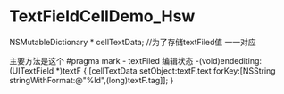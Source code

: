 # TextFieldCellDemo_Hsw


NSMutableDictionary * cellTextData;   //为了存储textFiled值  一一对应




主要方法是这个
#pragma mark - textFiled 编辑状态
-(void)endediting:(UITextField *)textF
{
   [cellTextData  setObject:textF.text forKey:[NSString stringWithFormat:@"%ld",(long)textF.tag]];
}
